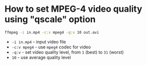 # How to set MPEG-4 video quality using "qscale" option

```bash
ffmpeg -i in.mp4 -c:v mpeg4 -q:v 10 out.avi
```

- `-i in.mp4` - input video file
- `-c:v mpeg4` - use `mpeg4` codec for video
- `-q:v` - set video quality level, from `1` (best) to `31` (worst)
- `10` - use average quality level


